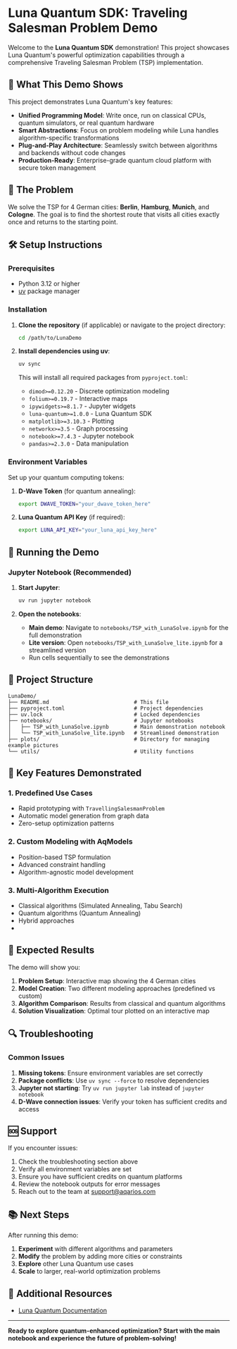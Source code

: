 # Luna Quantum SDK: Traveling Salesman Problem Demo

Welcome to the **Luna Quantum SDK** demonstration! This project showcases Luna Quantum's powerful optimization capabilities through a comprehensive Traveling Salesman Problem (TSP) implementation.

## 🚀 What This Demo Shows

This project demonstrates Luna Quantum's key features:

- **Unified Programming Model**: Write once, run on classical CPUs, quantum simulators, or real quantum hardware
- **Smart Abstractions**: Focus on problem modeling while Luna handles algorithm-specific transformations
- **Plug-and-Play Architecture**: Seamlessly switch between algorithms and backends without code changes
- **Production-Ready**: Enterprise-grade quantum cloud platform with secure token management

## 📍 The Problem

We solve the TSP for 4 German cities: **Berlin**, **Hamburg**, **Munich**, and **Cologne**. The goal is to find the shortest route that visits all cities exactly once and returns to the starting point.

## 🛠️ Setup Instructions

### Prerequisites

- Python 3.12 or higher
- [uv](https://github.com/astral-sh/uv) package manager

### Installation

1. **Clone the repository** (if applicable) or navigate to the project directory:
   ```bash
   cd /path/to/LunaDemo
   ```

2. **Install dependencies using uv**:
   ```bash
   uv sync
   ```

   This will install all required packages from `pyproject.toml`:
   - `dimod>=0.12.20` - Discrete optimization modeling
   - `folium>=0.19.7` - Interactive maps
   - `ipywidgets>=8.1.7` - Jupyter widgets
   - `luna-quantum>=1.0.0` - Luna Quantum SDK
   - `matplotlib>=3.10.3` - Plotting
   - `networkx>=3.5` - Graph processing
   - `notebook>=7.4.3` - Jupyter notebook
   - `pandas>=2.3.0` - Data manipulation

### Environment Variables

Set up your quantum computing tokens:

1. **D-Wave Token** (for quantum annealing):
   ```bash
   export DWAVE_TOKEN="your_dwave_token_here"
   ```

2. **Luna Quantum API Key** (if required):
   ```bash
   export LUNA_API_KEY="your_luna_api_key_here"
   ```


## 🚀 Running the Demo

### Jupyter Notebook (Recommended)

1. **Start Jupyter**:
   ```bash
   uv run jupyter notebook
   ```

2. **Open the notebooks**:
   - **Main demo**: Navigate to `notebooks/TSP_with_LunaSolve.ipynb` for the full demonstration
   - **Lite version**: Open `notebooks/TSP_with_LunaSolve_lite.ipynb` for a streamlined version
   - Run cells sequentially to see the demonstrations


## 📁 Project Structure

```
LunaDemo/
├── README.md                           # This file
├── pyproject.toml                      # Project dependencies
├── uv.lock                             # Locked dependencies
├── notebooks/                          # Jupyter notebooks
│   ├── TSP_with_LunaSolve.ipynb        # Main demonstration notebook
│   └── TSP_with_LunaSolve_lite.ipynb   # Streamlined demonstration
├── plots/                              # Directory for managing example pictures
└── utils/                              # Utility functions
```

## 🔧 Key Features Demonstrated

### 1. Predefined Use Cases
- Rapid prototyping with `TravellingSalesmanProblem`
- Automatic model generation from graph data
- Zero-setup optimization patterns

### 2. Custom Modeling with AqModels
- Position-based TSP formulation
- Advanced constraint handling
- Algorithm-agnostic model development

### 3. Multi-Algorithm Execution
- Classical algorithms (Simulated Annealing, Tabu Search)
- Quantum algorithms (Quantum Annealing)
- Hybrid approaches
- 

## 🎯 Expected Results

The demo will show you:

1. **Problem Setup**: Interactive map showing the 4 German cities
2. **Model Creation**: Two different modeling approaches (predefined vs custom)
3. **Algorithm Comparison**: Results from classical and quantum algorithms
4. **Solution Visualization**: Optimal tour plotted on an interactive map

## 🔍 Troubleshooting

### Common Issues

1. **Missing tokens**: Ensure environment variables are set correctly
2. **Package conflicts**: Use `uv sync --force` to resolve dependencies
3. **Jupyter not starting**: Try `uv run jupyter lab` instead of `jupyter notebook`
4. **D-Wave connection issues**: Verify your token has sufficient credits and access


## 🆘 Support

If you encounter issues:

1. Check the troubleshooting section above
2. Verify all environment variables are set
3. Ensure you have sufficient credits on quantum platforms
4. Review the notebook outputs for error messages
5. Reach out to the team at [support@aqarios.com](mailto:support@aqarios.com)

## 📚 Next Steps

After running this demo:

1. **Experiment** with different algorithms and parameters
2. **Modify** the problem by adding more cities or constraints
3. **Explore** other Luna Quantum use cases
4. **Scale** to larger, real-world optimization problems

## 🔗 Additional Resources

- [Luna Quantum Documentation](https://docs.aqarios.com)

---

**Ready to explore quantum-enhanced optimization? Start with the main notebook and experience the future of problem-solving!**
